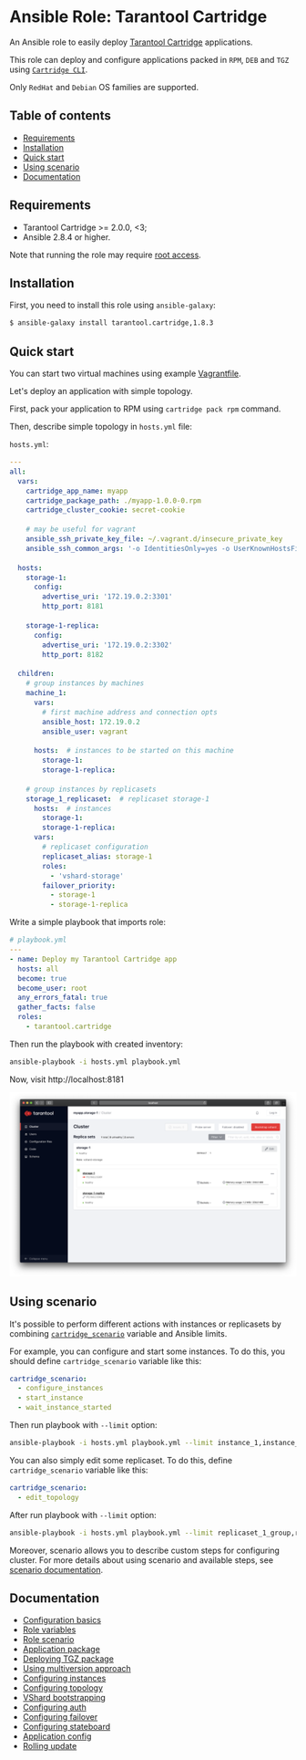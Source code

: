 # Ansible Role: Tarantool Cartridge

An Ansible role to easily deploy
[Tarantool Cartridge](https://github.com/tarantool/cartridge) applications.

This role can deploy and configure applications packed in `RPM`, `DEB` and `TGZ` using
[`Cartridge CLI`](https://github.com/tarantool/cartridge-cli).

Only `RedHat` and `Debian` OS families are supported.

## Table of contents

* [Requirements](#requirements)
* [Installation](#installation)
* [Quick start](#quick-start)
* [Using scenario](#using-scenario)
* [Documentation](#documentation)

## Requirements

* Tarantool Cartridge >= 2.0.0, <3;
* Ansible 2.8.4 or higher.

Note that running the role may require
[root access](https://docs.ansible.com/ansible/2.4/become.html).

## Installation

First, you need to install this role using `ansible-galaxy`:

```bash
$ ansible-galaxy install tarantool.cartridge,1.8.3
```

## Quick start

You can start two virtual machines using example
[Vagrantfile](/doc/files/Vagrantfile).

Let's deploy an application with simple topology.

First, pack your application to RPM using `cartridge pack rpm` command.

Then, describe simple topology in `hosts.yml` file:

`hosts.yml`:

```yaml
---
all:
  vars:
    cartridge_app_name: myapp
    cartridge_package_path: ./myapp-1.0.0-0.rpm
    cartridge_cluster_cookie: secret-cookie

    # may be useful for vagrant
    ansible_ssh_private_key_file: ~/.vagrant.d/insecure_private_key
    ansible_ssh_common_args: '-o IdentitiesOnly=yes -o UserKnownHostsFile=/dev/null -o StrictHostKeyChecking=no'

  hosts:
    storage-1:
      config:
        advertise_uri: '172.19.0.2:3301'
        http_port: 8181

    storage-1-replica:
      config:
        advertise_uri: '172.19.0.2:3302'
        http_port: 8182

  children:
    # group instances by machines
    machine_1:
      vars:
        # first machine address and connection opts
        ansible_host: 172.19.0.2
        ansible_user: vagrant

      hosts:  # instances to be started on this machine
        storage-1:
        storage-1-replica:

    # group instances by replicasets
    storage_1_replicaset:  # replicaset storage-1
      hosts:  # instances
        storage-1:
        storage-1-replica:
      vars:
        # replicaset configuration
        replicaset_alias: storage-1
        roles:
          - 'vshard-storage'
        failover_priority:
          - storage-1
          - storage-1-replica
```

Write a simple playbook that imports role:

```yaml
# playbook.yml
---
- name: Deploy my Tarantool Cartridge app
  hosts: all
  become: true
  become_user: root
  any_errors_fatal: true
  gather_facts: false
  roles:
    - tarantool.cartridge
```

Then run the playbook with created inventory:

```bash
ansible-playbook -i hosts.yml playbook.yml
```

Now, visit http://localhost:8181

![image](/doc/images/quck-start.png)

## Using scenario

It's possible to perform different actions with instances or replicasets
by combining [`cartridge_scenario`](/doc/scenario.md) variable and Ansible limits.

For example, you can configure and start some instances.
To do this, you should define `cartridge_scenario` variable like this:

```yaml
cartridge_scenario:
  - configure_instances
  - start_instance
  - wait_instance_started
```

Then run playbook with `--limit` option:

```bash
ansible-playbook -i hosts.yml playbook.yml --limit instance_1,instance_2
```

You can also simply edit some replicaset.
To do this, define `cartridge_scenario` variable like this:

```yaml
cartridge_scenario:
  - edit_topology
```

After run playbook with `--limit` option:

```bash
ansible-playbook -i hosts.yml playbook.yml --limit replicaset_1_group,replicaset_2_group
```

Moreover, scenario allows you to describe custom steps for configuring cluster.
For more details about using scenario and available steps, see
[scenario documentation](doc/scenario.md).

## Documentation

* [Configuration basics](/doc/configuration-basics.md)
* [Role variables](/doc/variables.md)
* [Role scenario](/doc/scenario.md)
* [Application package](/doc/package.md)
* [Deploying TGZ package](/doc/tgz.md)
* [Using multiversion approach](/doc/multiversion.md)
* [Configuring instances](/doc/instances.md)
* [Configuring topology](/doc/topology.md)
* [VShard bootstrapping](/doc/vshard_bootstrapping.md)
* [Configuring auth](/doc/auth.md)
* [Configuring failover](/doc/failover.md)
* [Configuring stateboard](/doc/stateboard.md)
* [Application config](/doc/app_config.md)
* [Rolling update](/doc/rolling_update.md)
